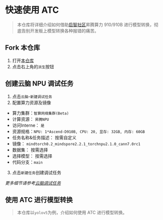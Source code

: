 # 快速使用 ATC

> 本仓库将详细介绍如何借助[启智社区][1]昇腾算力 910/910B 进行模型转换，彻底告别开发板上模型转换各种报错的痛苦。


## Fork 本仓库

1. 打开[本仓库][2]
2. 点击右上角的`派生`按钮
    

## 创建云脑 NPU 调试任务

1. 点击`云脑`-`新建调试任务`
2. 配置算力资源及镜像

  - 算力集群：`智算网络集群(Beta)`
  - 计算资源： `昇腾NPU`
  - 访问Interne： `是`
  - 资源规格：`NPU: 1*Ascend-D910B, CPU: 20, 显存: 32GB, 内存: 60GB`
  - 任务名称&任务描述： 按需自定义
  - 镜像： `mindtorch0.2_mindspore2.2.1_torchnpu2.1.0_cann7.0rc1`
  - 数据集： 按需选择
  - 选择模型： 按需选择
  - 代码分支：`main`

3. 点击`新建任务`创建调试任务

*更多细节请参考[云脑调试任务][3]*

## 使用 ATC 进行模型转换

> 本仓库以`yolov5`为例，介绍如何使用 ATC 进行模型转换。
    


<!-- 引用链接 -->

[1]: <https://openi.org.cn/> "启智社区"
[2]: <https://openi.pcl.ac.cn/huqi/QuickUseATC> "快速使用 ATC"
[3]: <https://openi.pcl.ac.cn/docs/index.html#/cloudbrain/debug/debug> "云脑调试任务"